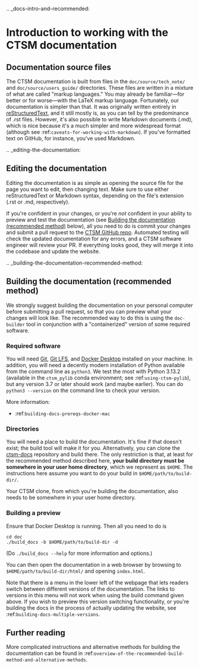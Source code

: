 .. _docs-intro-and-recommended:

# Introduction to working with the CTSM documentation

## Documentation source files
The CTSM documentation is built from files in the `doc/source/tech_note/` and `doc/source/users_guide/` directories. These files are written in a mixture of what are called "markup languages." You may already be familiar—for better or for worse—with the LaTeX markup language. Fortunately, our documentation is simpler than that. It was originally written entirely in [reStructuredText](http://www.sphinx-doc.org/en/stable/rest.html), and it still mostly is, as you can tell by the predominance of .rst files. However, it's also possible to write Markdown documents (.md), which is nice because it's a much simpler and more widespread format (although see :ref:`caveats-for-working-with-markdown`). If you've formatted text on GitHub, for instance, you've used Markdown.

.. _editing-the-documentation:

## Editing the documentation
Editing the documentation is as simple as opening the source file for the page you want to edit, then changing text. Make sure to use either reStructuredText or Markdown syntax, depending on the file's extension (.rst or .md, respectively).

If you're confident in your changes, or you're _not_ confident in your ability to preview and test the documentation (see [Building the documentation (recommended method)](#building-the-documentation-recommended-method) below), all you need to do is commit your changes and submit a pull request to the [CTSM GitHub repo](https://github.com/ESCOMP/CTSM). Automated testing will check the updated documentation for any errors, and a CTSM software engineer will review your PR. If everything looks good, they will merge it into the codebase and update the website.

.. _building-the-documentation-recommended-method:

## Building the documentation (recommended method)
We strongly suggest building the documentation on your personal computer before submitting a pull request, so that you can preview what your changes will look like. The recommended way to do this is using the `doc-builder` tool in conjunction with a "containerized" version of some required software.

### Required software
You will need [Git](https://git-scm.com/book/en/v2/Getting-Started-Installing-Git), [Git LFS](https://git-lfs.com/), and [Docker Desktop](https://www.docker.com/products/docker-desktop/) installed on your machine. In addition, you will need a decently modern installation of Python available from the command line as `python3`. We test the most with Python 3.13.2 (available in the `ctsm_pylib` conda environment; see :ref:`using-ctsm-pylib`), but any version 3.7 or later should work (and maybe earlier). You can do `python3 --version` on the command line to check your version.

More information:
- :ref:`building-docs-prereqs-docker-mac`

### Directories
You will need a place to build the documentation. It's fine if that doesn't exist; the build tool will make it for you. Alternatively, you can clone the [ctsm-docs](https://github.com/ESCOMP/ctsm-docs) repository and build there. The only restriction is that, at least for the recommended method described here, **your build directory must be somewhere in your user home directory**, which we represent as `$HOME`. The instructions here assume you want to do your build in `$HOME/path/to/build-dir/`.

Your CTSM clone, from which you're building the documentation, also needs to be somewhere in your user home directory.

### Building a preview
Ensure that Docker Desktop is running. Then all you need to do is
```shell
cd doc
./build_docs -b $HOME/path/to/build-dir -d
```

(Do `./build_docs --help` for more information and options.)

You can then open the documentation in a web browser by browsing to `$HOME/path/to/build-dir/html/` and opening `index.html`.

Note that there is a menu in the lower left of the webpage that lets readers switch between different versions of the documentation. The links to versions in this menu will not work when using the build command given above. If you wish to preview this version switching functionality, or you're building the docs in the process of actually updating the website, see :ref:`building-docs-multiple-versions`.

## Further reading
More complicated instructions and alternative methods for building the documentation can be found in :ref:`overview-of-the-recommended-build-method-and-alternative-methods`.
